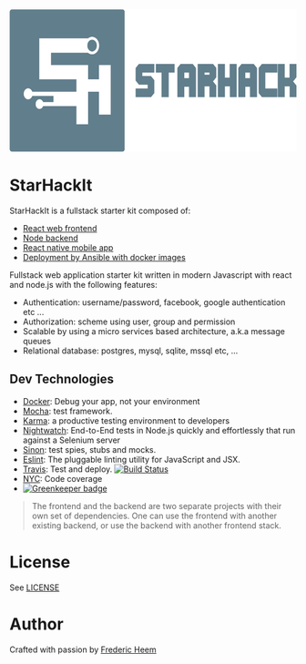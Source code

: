 <img alt="Starhack" src="./client/src/app_public/landing/img/starhackit-logo-text.png" height="250">

StarHackIt
==========
StarHackIt is a fullstack starter kit composed of:

* [React web frontend](client/README.md)
* [Node backend](server/README.md)
* [React native mobile app ](mobile/README.md)
* [Deployment by Ansible with docker images](deploy/playbook/README.md)

Fullstack web application starter kit written in modern Javascript with react and node.js with the following features:

* Authentication: username/password, facebook, google authentication etc ...
* Authorization: scheme using user, group and permission  
* Scalable by using a micro services based architecture, a.k.a message queues
* Relational database: postgres, mysql, sqlite, mssql etc, ...
  
## Dev Technologies

* [Docker](https://www.docker.com/): Debug your app, not your environment
* [Mocha](http://mochajs.org/): test framework.
* [Karma](https://karma-runner.github.io): a productive testing environment to developers
* [Nightwatch](http://nightwatchjs.org/): End-to-End tests in Node.js quickly and effortlessly that run against a Selenium server
* [Sinon](http://sinonjs.org/): test spies, stubs and mocks.
* [Eslint](http://eslint.org/): The pluggable linting utility for JavaScript and JSX.
* [Travis](https://travis-ci.org/): Test and deploy. [![Build Status](https://travis-ci.org/FredericHeem/starhackit.svg?branch=master)](https://travis-ci.org/FredericHeem/starhackit)
* [NYC](https://github.com/istanbuljs/nyc): Code coverage
*  [![Greenkeeper badge](https://badges.greenkeeper.io/FredericHeem/starhackit.svg)](https://greenkeeper.io/)
  

> The frontend and the backend are two separate projects with their own set of dependencies. One can use the frontend with another existing backend, or use the backend with another frontend stack.

# License

See [LICENSE](LICENSE)

# Author

Crafted with passion by [Frederic Heem](https://github.com/FredericHeem)
